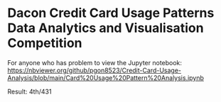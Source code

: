 # Dacon Credit Card Usage Patterns Data Analytics and Visualisation Competition

For anyone who has problem to view the Jupyter notebook:</br>
https://nbviewer.org/github/pgon8523/Credit-Card-Usage-Analysis/blob/main/Card%20Usage%20Pattern%20Analysis.ipynb

Result: 4th/431
